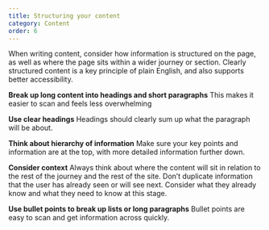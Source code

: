 ```yaml
---
title: Structuring your content
category: Content
order: 6
---
```


When writing content, consider how information is structured on the page, as well as where the page sits within a wider journey or section. Clearly structured content is a key principle of plain English, and also supports better accessibility. 

**Break up long content into headings and short paragraphs**
This makes it easier to scan and feels less overwhelming

**Use clear headings**
Headings should clearly sum up what the paragraph will be about. 

**Think about hierarchy of information**
Make sure your key points and information are at the top, with more detailed information further down. 

**Consider context**
Always think about where the content will sit in relation to the rest of the journey and the rest of the site. Don’t duplicate information that the user has already seen or will see next. Consider what they already know and what they need to know at this stage. 

**Use bullet points to break up lists or long paragraphs**
Bullet points are easy to scan and get information across quickly.  
